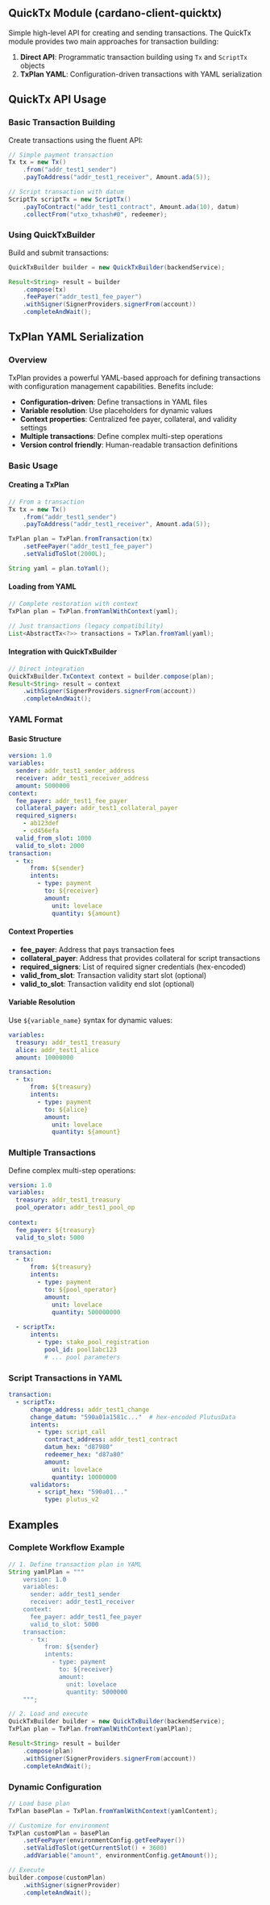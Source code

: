## QuickTx Module (cardano-client-quicktx)

Simple high-level API for creating and sending transactions. The QuickTx module provides two main approaches for transaction building:

1. **Direct API**: Programmatic transaction building using `Tx` and `ScriptTx` objects
2. **TxPlan YAML**: Configuration-driven transactions with YAML serialization

## QuickTx API Usage

### Basic Transaction Building

Create transactions using the fluent API:

```java
// Simple payment transaction
Tx tx = new Tx()
    .from("addr_test1_sender")
    .payToAddress("addr_test1_receiver", Amount.ada(5));

// Script transaction with datum
ScriptTx scriptTx = new ScriptTx()
    .payToContract("addr_test1_contract", Amount.ada(10), datum)
    .collectFrom("utxo_txhash#0", redeemer);
```

### Using QuickTxBuilder

Build and submit transactions:

```java
QuickTxBuilder builder = new QuickTxBuilder(backendService);

Result<String> result = builder
    .compose(tx)
    .feePayer("addr_test1_fee_payer")
    .withSigner(SignerProviders.signerFrom(account))
    .completeAndWait();
```

## TxPlan YAML Serialization

### Overview

TxPlan provides a powerful YAML-based approach for defining transactions with configuration management capabilities. Benefits include:

- **Configuration-driven**: Define transactions in YAML files
- **Variable resolution**: Use placeholders for dynamic values
- **Context properties**: Centralized fee payer, collateral, and validity settings
- **Multiple transactions**: Define complex multi-step operations
- **Version control friendly**: Human-readable transaction definitions

### Basic Usage

#### Creating a TxPlan

```java
// From a transaction
Tx tx = new Tx()
    .from("addr_test1_sender")
    .payToAddress("addr_test1_receiver", Amount.ada(5));

TxPlan plan = TxPlan.fromTransaction(tx)
    .setFeePayer("addr_test1_fee_payer")
    .setValidToSlot(2000L);

String yaml = plan.toYaml();
```

#### Loading from YAML

```java
// Complete restoration with context
TxPlan plan = TxPlan.fromYamlWithContext(yaml);

// Just transactions (legacy compatibility)
List<AbstractTx<?>> transactions = TxPlan.fromYaml(yaml);
```

#### Integration with QuickTxBuilder

```java
// Direct integration
QuickTxBuilder.TxContext context = builder.compose(plan);
Result<String> result = context
    .withSigner(SignerProviders.signerFrom(account))
    .completeAndWait();
```

### YAML Format

#### Basic Structure

```yaml
version: 1.0
variables:
  sender: addr_test1_sender_address
  receiver: addr_test1_receiver_address
  amount: 5000000
context:
  fee_payer: addr_test1_fee_payer
  collateral_payer: addr_test1_collateral_payer
  required_signers:
    - ab123def
    - cd456efa
  valid_from_slot: 1000
  valid_to_slot: 2000
transaction:
  - tx:
      from: ${sender}
      intents:
        - type: payment
          to: ${receiver}
          amount:
            unit: lovelace
            quantity: ${amount}
```

#### Context Properties

- **fee_payer**: Address that pays transaction fees
- **collateral_payer**: Address that provides collateral for script transactions
- **required_signers**: List of required signer credentials (hex-encoded)
- **valid_from_slot**: Transaction validity start slot (optional)
- **valid_to_slot**: Transaction validity end slot (optional)

#### Variable Resolution

Use `${variable_name}` syntax for dynamic values:

```yaml
variables:
  treasury: addr_test1_treasury
  alice: addr_test1_alice
  amount: 10000000

transaction:
  - tx:
      from: ${treasury}
      intents:
        - type: payment
          to: ${alice}
          amount:
            unit: lovelace
            quantity: ${amount}
```

### Multiple Transactions

Define complex multi-step operations:

```yaml
version: 1.0
variables:
  treasury: addr_test1_treasury
  pool_operator: addr_test1_pool_op
  
context:
  fee_payer: ${treasury}
  valid_to_slot: 5000

transaction:
  - tx:
      from: ${treasury}
      intents:
        - type: payment
          to: ${pool_operator}
          amount:
            unit: lovelace
            quantity: 500000000
            
  - scriptTx:
      intents:
        - type: stake_pool_registration
          pool_id: pool1abc123
          # ... pool parameters
```

### Script Transactions in YAML

```yaml
transaction:
  - scriptTx:
      change_address: addr_test1_change
      change_datum: "590a01a1581c..."  # hex-encoded PlutusData
      intents:
        - type: script_call
          contract_address: addr_test1_contract
          datum_hex: "d87980"
          redeemer_hex: "d87a80"
          amount:
            unit: lovelace
            quantity: 10000000
      validators:
        - script_hex: "590a01..."
          type: plutus_v2
```

## Examples

### Complete Workflow Example

```java
// 1. Define transaction plan in YAML
String yamlPlan = """
    version: 1.0
    variables:
      sender: addr_test1_sender
      receiver: addr_test1_receiver
    context:
      fee_payer: addr_test1_fee_payer
      valid_to_slot: 5000
    transaction:
      - tx:
          from: ${sender}
          intents:
            - type: payment
              to: ${receiver}
              amount:
                unit: lovelace
                quantity: 5000000
    """;

// 2. Load and execute
QuickTxBuilder builder = new QuickTxBuilder(backendService);
TxPlan plan = TxPlan.fromYamlWithContext(yamlPlan);

Result<String> result = builder
    .compose(plan)
    .withSigner(SignerProviders.signerFrom(account))
    .completeAndWait();
```

### Dynamic Configuration

```java
// Load base plan
TxPlan basePlan = TxPlan.fromYamlWithContext(yamlContent);

// Customize for environment
TxPlan customPlan = basePlan
    .setFeePayer(environmentConfig.getFeePayer())
    .setValidToSlot(getCurrentSlot() + 3600)
    .addVariable("amount", environmentConfig.getAmount());

// Execute
builder.compose(customPlan)
    .withSigner(signerProvider)
    .completeAndWait();
```
